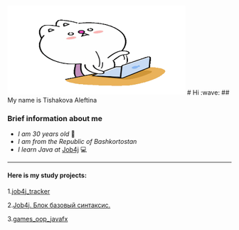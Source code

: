 <img src="https://github.com/Aleftina69/Aleftina69/blob/main/monitors-typing.gif" width="400" height="200"/>
# Hi :wave:
## My name is Tishakova Aleftina

### Brief information about me

+ *I am 30 years old* :woman: 
+ *I am from the Republic of Bashkortostan*
+ *I learn Java at* [Job4j](https://job4j.ru/) :computer:

----------

#### Here is my study projects:
1.[job4j_tracker](https://github.com/Aleftina69/job4j_tracker)

2.[Job4j. Блок базовый синтаксис.](https://github.com/Aleftina69/job4j_elementary)

3.[games_oop_javafx](https://github.com/Aleftina69/games_oop_javafx?tab=readme-ov-file)


